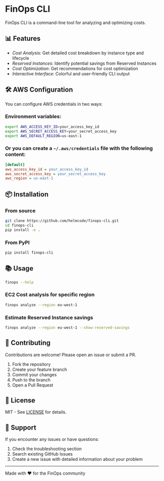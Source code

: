 # FinOps CLI

FinOps CLI is a command-line tool for analyzing and optimizing costs.

## 📊 Features

- *Cost Analysis*: Get detailed cost breakdown by instance type and lifecycle
- *Reserved Instances*: Identify potential savings from Reserved Instances
- *Cost Optimization*: Get recommendations for cost optimization
- *Interactive Interface*: Colorful and user-friendly CLI output

## 🛠️ AWS Configuration

You can configure AWS credentials in two ways:

### Environment variables:

```bash
export AWS_ACCESS_KEY_ID=your_access_key_id
export AWS_SECRET_ACCESS_KEY=your_secret_access_key
export AWS_DEFAULT_REGION=us-east-1
```

### Or you can create a `~/.aws/credentials` file with the following content:

```ini
[default]
aws_access_key_id = your_access_key_id
aws_secret_access_key = your_secret_access_key
aws_region = us-east-1
```

## 📦 Installation

### From source
```bash
git clone https://github.com/helmcode/finops-cli.git
cd finops-cli
pip install -e .
```

### From PyPI
```bash
pip install finops-cli
```

## 📚 Usage

```bash
finops --help
```

### EC2 Cost analysis for specific region
```bash
finops analyze --region eu-west-1
```

### Estimate Reserved Instance savings
```bash
finops analyze --region eu-west-1 --show-reserved-savings
```

## 🤝 Contributing
Contributions are welcome! Please open an issue or submit a PR.

1. Fork the repository
2. Create your feature branch
3. Commit your changes
4. Push to the branch
5. Open a Pull Request

## 📄 License
MIT - See [LICENSE](LICENSE) for details.

## 👷 Support
If you encounter any issues or have questions:

1. Check the troubleshooting section
2. Search existing GitHub Issues
3. Create a new issue with detailed information about your problem

---
Made with ❤️ for the FinOps community